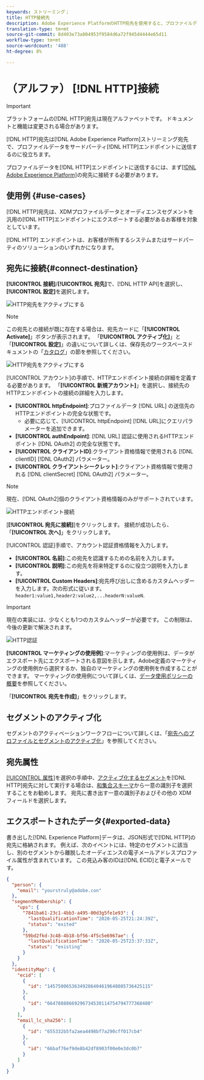 ```yaml
---
keywords: ストリーミング；
title: HTTP接続先
description: Adobe Experience PlatformのHTTP宛先を使用すると、プロファイルデータをサードパーティのHTTPエンドポイントに送信できます。
translation-type: tm+mt
source-git-commit: 8d403e73a804953f9584d6a72f945d4444e65d11
workflow-type: tm+mt
source-wordcount: '488'
ht-degree: 8%

---
```



# （アルファ） [!DNL HTTP]接続

>[!IMPORTANT]
>
>プラットフォームの[!DNL HTTP]宛先は現在アルファベットです。 ドキュメントと機能は変更される場合があります。

[!DNL HTTP]宛先は[!DNL Adobe Experience Platform]ストリーミング宛先で、プロファイルデータをサードパーティ[!DNL HTTP]エンドポイントに送信するのに役立ちます。

プロファイルデータを[!DNL HTTP]エンドポイントに送信するには、まず[[!DNL Adobe Experience Platform]](#connect-destination)の宛先に接続する必要があります。

## 使用例 {#use-cases}

[!DNL HTTP]宛先は、XDMプロファイルデータとオーディエンスセグメントを汎用の[!DNL HTTP]エンドポイントにエクスポートする必要があるお客様を対象としています。

[!DNL HTTP] エンドポイントは、お客様が所有するシステムまたはサードパーティのソリューションのいずれかになります。

## 宛先に接続{#connect-destination}

**[!UICONTROL 接続]**/**[!UICONTROL 宛先]**&#x200B;で、[!DNL HTTP API]を選択し、**[!UICONTROL 設定]**&#x200B;を選択します。

![HTTP宛先をアクティブにする](../assets/catalog/http/activate.png)

>[!NOTE]
>
>この宛先との接続が既に存在する場合は、宛先カードに「**[!UICONTROL Activate]**」ボタンが表示されます。 「**[!UICONTROL アクティブ化]**」と「**[!UICONTROL 設定]**」の違いについて詳しくは、保存先のワークスペースドキュメントの「[カタログ](../ui/destinations-workspace.md#catalog)」の節を参照してください。
>
>![HTTP宛先をアクティブにする](../assets/catalog/http/connect.png)

[!UICONTROL アカウント]の手順で、HTTPエンドポイント接続の詳細を定義する必要があります。 「**[!UICONTROL 新規アカウント]**」を選択し、接続先のHTTPエンドポイントの接続の詳細を入力します。
- **[!UICONTROL httpEndpoint]**:プロファイルデータ [!DNL URL] の送信先のHTTPエンドポイントの完全な状態です。
   - 必要に応じて、[!UICONTROL httpEndpoint] [!DNL URL]にクエリパラメーターを追加できます。
- **[!UICONTROL authEndpoint]**: [!DNL URL] 認証に使用されるHTTPエンドポイント [!DNL OAuth2] の完全な状態です。
- **[!UICONTROL クライアントID]**:クライアント資格情報で使用される [!DNL clientID]  [!DNL OAuth2] パラメーター。
- **[!UICONTROL クライアントシークレット]**:クライアント資格情報で使用される [!DNL clientSecret]  [!DNL OAuth2] パラメーター。

>[!NOTE]
>
>現在、[!DNL OAuth2]個のクライアント資格情報のみがサポートされています。

![HTTPエンドポイント接続](../assets/catalog/http/connect.png)

[**[!UICONTROL 宛先に接続]**]をクリックします。 接続が成功したら、「**[!UICONTROL 次へ]**」をクリックします。

[!UICONTROL 認証]手順で、アカウント認証資格情報を入力します。
- **[!UICONTROL 名前]**:この宛先を認識するための名前を入力します。
- **[!UICONTROL 説明]**:この宛先を将来特定するのに役立つ説明を入力します。
- **[!UICONTROL Custom Headers]**:宛先呼び出しに含めるカスタムヘッダーを入力します。次の形式に従います。 `header1:value1,header2:value2,...headerN:valueN`.

>[!IMPORTANT]
>
>現在の実装には、少なくとも1つのカスタムヘッダーが必要です。 この制限は、今後の更新で解決されます。

![HTTP認証](../assets/catalog/http/authenticate.png)

**[!UICONTROL マーケティングの使用例]**:マーケティングの使用例は、データがエクスポート先にエクスポートされる意図を示します。Adobe定義のマーケティングの使用例から選択するか、独自のマーケティングの使用例を作成することができます。 マーケティングの使用例について詳しくは、[データ使用ポリシーの概要](../../data-governance/policies/overview.md)を参照してください。

「**[!UICONTROL 宛先を作成]**」をクリックします。

## セグメントのアクティブ化

セグメントのアクティベーションワークフローについて詳しくは、「[宛先へのプロファイルとセグメントのアクティブ化](../ui/activate-destinations.md#select-attributes)」を参照してください。

## 宛先属性

[[!UICONTROL 属性]](../ui/activate-destinations.md#select-attributes)を選択の手順中、[アクティブ化するセグメント](../ui/activate-destinations.md)を[!DNL HTTP]宛先に対して実行する場合は、[和集合スキーマ](../../profile/home.md#profile-fragments-and-union-schemas)から一意の識別子を選択することをお勧めします。 宛先に書き出す一意の識別子およびその他の XDM フィールドを選択します。

## エクスポートされたデータ{#exported-data}

書き出した[!DNL Experience Platform]データは、JSON形式で[!DNL HTTP]の宛先に格納されます。 例えば、次のイベントには、特定のセグメントに該当し、別のセグメントから離脱したオーディエンスの電子メールアドレスプロファイル属性が含まれています。 この見込み客のIDは[!DNL ECID]と電子メールです。

```json
{
  "person": {
    "email": "yourstruly@adobe.con"
  },
  "segmentMembership": {
    "ups": {
      "7841ba61-23c1-4bb3-a495-00d3g5fe1e93": {
        "lastQualificationTime": "2020-05-25T21:24:39Z",
        "status": "exited"
      },
      "59bd2fkd-3c48-4b18-bf56-4f5c5e6967ae": {
        "lastQualificationTime": "2020-05-25T23:37:33Z",
        "status": "existing"
      }
    }
  },
  "identityMap": {
    "ecid": [
      {
        "id": "14575006536349286404619648085736425115"
      },
      {
        "id": "66478888669296734530114754794777368480"
      }
    ],
    "email_lc_sha256": [
      {
        "id": "655332b5fa2aea4498bf7a290cff017cb4"
      },
      {
        "id": "66baf76ef9de8b42df8903f00e0e3dc0b7"
      }
    ]
  }
}
```
